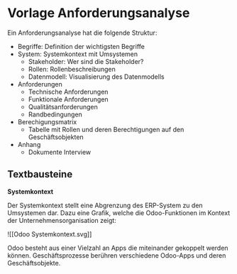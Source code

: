 # Vorlage Anforderungsanalyse

Ein Anforderungsanalyse hat die folgende Struktur:

* Begriffe: Definition der wichtigsten Begriffe
* System: Systemkontext mit Umsystemen
	* Stakeholder: Wer sind die Stakeholder?
	* Rollen: Rollenbeschreibungen
	* Datenmodell: Visualisierung des Datenmodells
* Anforderungen
	* Technische Anforderungen
	* Funktionale Anforderungen
	* Qualitätsanforderungen
	* Randbedingungen
* Berechigungsmatrix
	* Tabelle mit Rollen und deren Berechtigungen auf den Geschäftsobjekten
* Anhang
	* Dokumente Interview

## Textbausteine

**Systemkontext**

Der Systemkontext stellt eine Abgrenzung des ERP-System zu den Umsystemen dar. Dazu eine Grafik, welche die Odoo-Funktionen im Kontext der Unternehmensorganisation zeigt:

![[Odoo Systemkontext.svg]]

Odoo besteht aus einer Vielzahl an Apps die miteinander gekoppelt werden können. Geschäftsprozesse berühren verschiedene Odoo-Apps und deren Geschäftsobjekte.